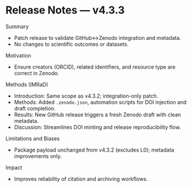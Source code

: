 # Release Notes — v4.3.3

Summary
- Patch release to validate GitHub↔Zenodo integration and metadata.
- No changes to scientific outcomes or datasets.

Motivation
- Ensure creators (ORCID), related identifiers, and resource type are correct in Zenodo.

Methods (IMRaD)
- Introduction: Same scope as v4.3.2; integration-only patch.
- Methods: Added `.zenodo.json`, automation scripts for DOI injection and draft completion.
- Results: New GitHub release triggers a fresh Zenodo draft with clean metadata.
- Discussion: Streamlines DOI minting and release reproducibility flow.

Limitations and Biases
- Package payload unchanged from v4.3.2 (excludes L0); metadata improvements only.

Impact
- Improves reliability of citation and archiving workflows.
